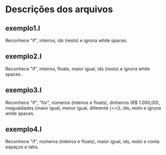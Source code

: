 # Descrições dos arquivos

## exemplo1.l

Reconhece "if", inteiros, ids (resto) e ignora white spaces.

## exemplo2.l

Reconhece "if", inteiros, floats, maior igual, ids (resto) e
ignora white spaces.

## exemplo3.l

Reconhece "if", "for", números (inteiros e floats), dinheiros (R$ 1.000,00),
inegualdades (maior igual, menor igual, diferente (<>)),
ids, resto e ignora white spaces.

## exemplo4.l

Reconhece "if", números (inteiros e floats), maior igual, ids, resto e
conta espaços e tabs.

